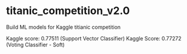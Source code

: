 # titanic_competition_v2.0
Build ML models for Kaggle titianic competition

Kaggle score: 0.77511 (Support Vector Classifier)
Kaggle Score: 0.77272 (Voting Classifier - Soft)
